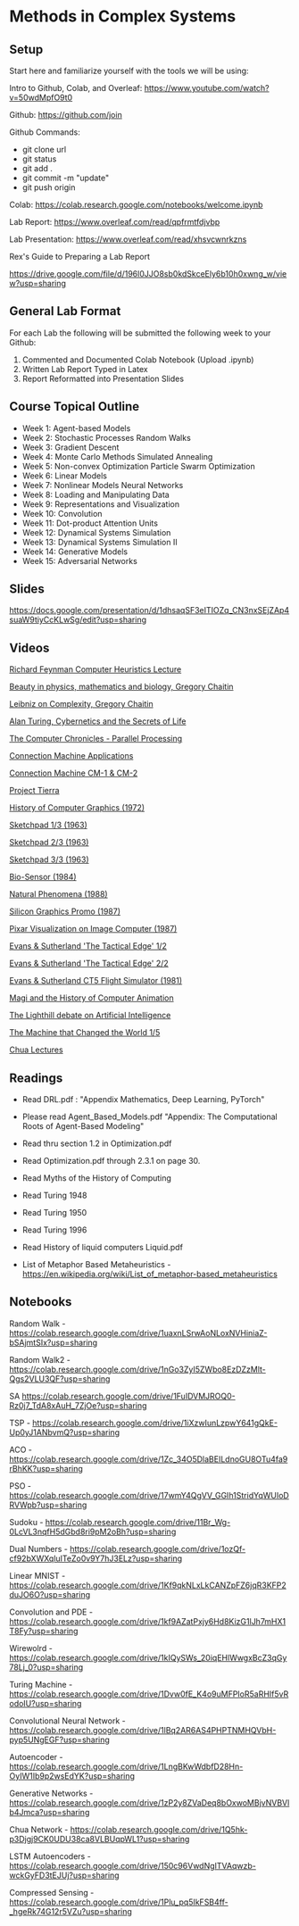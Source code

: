 # Methods in Complex Systems

## Setup

Start here and familiarize yourself with the tools we will be using:


Intro to Github, Colab, and Overleaf: https://www.youtube.com/watch?v=50wdMpfO9t0


Github: https://github.com/join

Github Commands:

* git clone url
* git status
* git add .
* git commit -m "update"
* git push origin


Colab: https://colab.research.google.com/notebooks/welcome.ipynb


Lab Report: https://www.overleaf.com/read/qpfrmtfdjvbp


Lab Presentation: https://www.overleaf.com/read/xhsvcwnrkzns


Rex's Guide to Preparing a Lab Report

https://drive.google.com/file/d/196l0JJO8sb0kdSkceEly6b10h0xwng_w/view?usp=sharing


## General Lab Format

For each Lab the following will be submitted the following week to your Github:

1) Commented and Documented Colab Notebook (Upload .ipynb)
2) Written Lab Report Typed in Latex
3) Report Reformatted into Presentation Slides

## Course Topical Outline
* Week 1: Agent-based Models
* Week 2: Stochastic Processes Random Walks
* Week 3: Gradient Descent
* Week 4: Monte Carlo Methods Simulated Annealing
* Week 5: Non-convex Optimization Particle Swarm Optimization
* Week 6: Linear Models
* Week 7: Nonlinear Models Neural Networks
* Week 8: Loading and Manipulating Data
* Week 9: Representations and Visualization
* Week 10: Convolution 
* Week 11: Dot-product Attention Units
* Week 12: Dynamical Systems Simulation
* Week 13: Dynamical Systems Simulation II
* Week 14: Generative Models
* Week 15: Adversarial Networks


## Slides
https://docs.google.com/presentation/d/1dhsaqSF3eITIOZq_CN3nxSEjZAp4suaW9tiyCcKLwSg/edit?usp=sharing


## Videos
<a href='https://www.youtube.com/watch?v=EKWGGDXe5MA'>Richard Feynman Computer Heuristics Lecture</a> 

<a href='https://www.youtube.com/watch?v=WllJrHX_3ZI'>Beauty in physics, mathematics and biology, Gregory Chaitin</a>

<a href='https://www.youtube.com/watch?v=QKKD-_VxxFA'>Leibniz on Complexity, Gregory Chaitin</a>

<a href='https://www.youtube.com/watch?v=rPLvj-GcfSU'> Alan Turing, Cybernetics and the Secrets of Life</a>

<a href='https://www.youtube.com/watch?v=G_2yGCdLLCg'>The Computer Chronicles - Parallel Processing</a>

<a href='https://www.youtube.com/watch?v=IjmostrFetg'>Connection Machine Applications</a>

<a href='https://www.youtube.com/watch?v=BVtHh9JoS3s'>Connection Machine CM-1 & CM-2</a>

<a href='https://www.youtube.com/watch?v=Wl5rRGVD0QI'>Project Tierra</a>

<a href='https://www.youtube.com/watch?v=NXkkr0REEPI'>History of Computer Graphics (1972)</a>

<a href='https://www.youtube.com/watch?v=FuKREmsiD9o'>Sketchpad 1/3 (1963)</a>

<a href='https://www.youtube.com/watch?v=hB3jQKGrJo0'>Sketchpad 2/3 (1963)</a>

<a href='https://www.youtube.com/watch?v=t3ZsiBMnGSg'>Sketchpad 3/3 (1963)</a>

<a href='https://www.youtube.com/watch?v=gCgKh3vtOD0'>Bio-Sensor (1984)</a>

<a href='https://www.youtube.com/watch?v=gL7YiApRvFY'>Natural Phenomena (1988)</a>

<a href='https://www.youtube.com/watch?v=ckE5U9FsgsE'>Silicon Graphics Promo (1987)</a>

<a href='https://www.youtube.com/watch?v=ckE5U9FsgsE'>Pixar Visualization on Image Computer (1987)</a>

<a href='https://www.youtube.com/watch?v=06mbwNg1Vw4'>Evans & Sutherland 'The Tactical Edge' 1/2</a>

<a href='https://www.youtube.com/watch?v=7e7_GiCc-HA'>Evans & Sutherland 'The Tactical Edge' 2/2</a>

<a href='https://www.youtube.com/watch?v=6W-qb_jHRhA'>Evans & Sutherland CT5 Flight Simulator (1981)</a>

<a href='https://www.youtube.com/watch?v=nRBQHEahHpA'>Magi and the History of Computer Animation</a>

<a href='https://www.youtube.com/watch?v=03p2CADwGF8'>The Lighthill debate on Artificial Intelligence</a>

<a href='https://vimeo.com/183223069'>The Machine that Changed the World 1/5</a>

<a href='https://www.youtube.com/watch?v=_qAcUDZQktQ&list=PLWmIsQcAzRkpyr86prjrzzpIrC_ZpEE1f'>Chua Lectures</a>


## Readings

* Read DRL.pdf : "Appendix Mathematics, Deep Learning, PyTorch" 

* Please read Agent_Based_Models.pdf "Appendix: The Computational Roots of Agent-Based Modeling" 

* Read thru section 1.2 in Optimization.pdf

* Read Optimization.pdf through 2.3.1 on page 30. 

* Read Myths of the History of Computing

* Read Turing 1948

* Read Turing 1950

* Read Turing 1996

* Read History of liquid computers Liquid.pdf

* List of Metaphor Based Metaheuristics - https://en.wikipedia.org/wiki/List_of_metaphor-based_metaheuristics


## Notebooks

Random Walk - https://colab.research.google.com/drive/1uaxnLSrwAoNLoxNVHiniaZ-bSAjmtSIx?usp=sharing

Random Walk2 - https://colab.research.google.com/drive/1nGo3ZyI5ZWbo8EzDZzMlt-Qgs2VLU3QF?usp=sharing

SA https://colab.research.google.com/drive/1FuIDVMJROQ0-Rz0j7_TdA8xAuH_7ZjOe?usp=sharing

TSP - https://colab.research.google.com/drive/1iXzwIunLzpwY641gQkE-Up0yJ1ANbvmQ?usp=sharing

ACO - https://colab.research.google.com/drive/1Zc_34O5DlaBEILdnoGU8OTu4fa9rBhKK?usp=sharing

PSO - https://colab.research.google.com/drive/17wmY4QgVV_GGIh1StridYqWUIoDRVWpb?usp=sharing

Sudoku - https://colab.research.google.com/drive/11Br_Wg-0LcVL3nqfH5dGbd8ri9pM2oBh?usp=sharing

Dual Numbers - https://colab.research.google.com/drive/1ozQf-cf92bXWXqluITeZo0v9Y7hJ3ELz?usp=sharing

Linear MNIST - https://colab.research.google.com/drive/1Kf9qkNLxLkCANZpFZ6jqR3KFP2duJO6O?usp=sharing

Convolution and PDE - https://colab.research.google.com/drive/1kf9AZatPxjy6Hd8KizG1lJh7mHX1T8Fy?usp=sharing

Wirewolrd - https://colab.research.google.com/drive/1kIQySWs_20iqEHlWwgxBcZ3qGy78Lj_0?usp=sharing

Turing Machine - https://colab.research.google.com/drive/1Dvw0fE_K4o9uMFPIoR5aRHIf5vRodoIU?usp=sharing

Convolutional Neural Network - https://colab.research.google.com/drive/1lBq2AR6AS4PHPTNMHQVbH-pyp5UNgEGF?usp=sharing

Autoencoder - https://colab.research.google.com/drive/1LngBKwWdbfD28Hn-OyIW1Ib9p2wsEdYK?usp=sharing

Generative Networks - https://colab.research.google.com/drive/1zP2y8ZVaDeq8bOxwoMBjvNVBVlb4Jmca?usp=sharing

Chua Network - https://colab.research.google.com/drive/1Q5hk-p3Djgj9CK0UDU38ca8VLBUqpWL1?usp=sharing

LSTM Autoencoders - https://colab.research.google.com/drive/150c96VwdNgITVAqwzb-wckGyFD3tEJUj?usp=sharing

Compressed Sensing - https://colab.research.google.com/drive/1Plu_pq5IkFSB4ff-_hgeRk74G12r5VZu?usp=sharing
